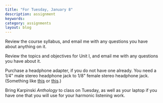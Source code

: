 ```yaml
---
title: "For Tuesday, January 8"
description: assignment
keywords: 
category: assignments
layout: blog
---
```


Review the course syllabus, and email me with any questions you have about anything on it.

Review the topics and objectives for Unit I, and email me with any questions you have about it.

Purchase a headphone adapter, if you do not have one already. You need a 1/4" male stereo headphone jack to 1/8" female stereo headphone jack. (Something like [this][RS] or [this][CTG].)

Bring Karpinski *Anthology* to class on Tuesday, as well as your laptop if you have one that you will use for your harmonic listening work.

[RS]: http://www.radioshack.com/product/index.jsp?productId=2062468
[CTG]: http://www.cablestogo.com/product/40639